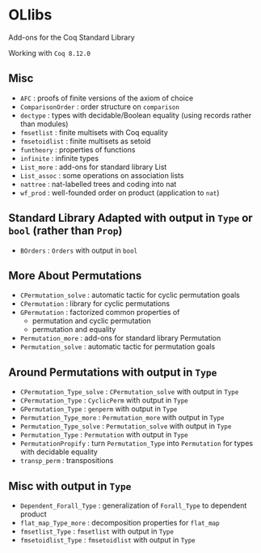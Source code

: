 # OLlibs
Add-ons for the Coq Standard Library

Working with `Coq 8.12.0`

## Misc

* `AFC`             : proofs of finite versions of the axiom of choice
* `ComparisonOrder` : order structure on `comparison`
* `dectype`         : types with decidable/Boolean equality (using records rather than modules)
* `fmsetlist`       : finite multisets with Coq equality
* `fmsetoidlist`    : finite multisets as setoid
* `funtheory`       : properties of functions
* `infinite`        : infinite types
* `List_more`       : add-ons for standard library List
* `List_assoc`      : some operations on association lists
* `nattree`         : nat-labelled trees and coding into nat
* `wf_prod`         : well-founded order on product (application to `nat`)

## Standard Library Adapted with output in `Type` or `bool` (rather than `Prop`)

* `BOrders`   : `Orders` with output in `bool`

## More About Permutations

* `CPermutation_solve` : automatic tactic for cyclic permutation goals
* `CPermutation`       : library for cyclic permutations
* `GPermutation`       : factorized common properties of
    * permutation and cyclic permutation
    * permutation and equality
* `Permutation_more`   : add-ons for standard library Permutation
* `Permutation_solve`  : automatic tactic for permutation goals

## Around Permutations with output in `Type`

* `CPermutation_Type_solve` : `CPermutation_solve` with output in `Type`
* `CPermutation_Type`       : `CyclicPerm` with output in `Type`
* `GPermutation_Type`       : `genperm` with output in `Type`
* `Permutation_Type_more`   : `Permutation_more` with output in `Type`
* `Permutation_Type_solve`  : `Permutation_solve` with output in `Type`
* `Permutation_Type`        : `Permutation` with output in `Type`
* `PermutationPropify`      : turn `Permutation_Type` into `Permutation` for types with decidable equality
* `transp_perm`             : transpositions

## Misc with output in `Type`

* `Dependent_Forall_Type`   : generalization of `Forall_Type` to dependent product
* `flat_map_Type_more`      : decomposition properties for `flat_map`
* `fmsetlist_Type`          : `fmsetlist` with output in `Type`
* `fmsetoidlist_Type`       : `fmsetoidlist` with output in `Type`

